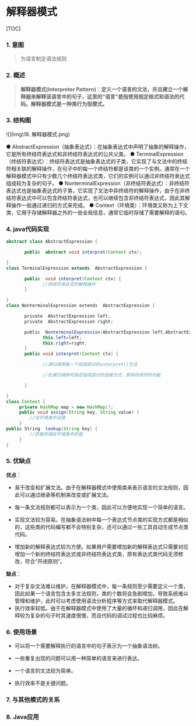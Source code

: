 # 解释器模式

[TOC]

### 1. 意图

>为语言制定语法规则

### 2. 概述

>**解释器模式(Interpreter Pattern)：定义一个语言的文法，并且建立一个解释器来解释该语言中的句子，这里的“语言”是指使用规定格式和语法的代码。解释器模式是一种类行为型模式。** 

### 3. 结构图

![](img\18. 解释器模式.png)

● AbstractExpression（抽象表达式）：在抽象表达式中声明了抽象的解释操作，它是所有终结符表达式和非终结符表达式的公共父类。
● TerminalExpression（终结符表达式）：终结符表达式是抽象表达式的子类，它实现了与文法中的终结符相关联的解释操作，在句子中的每一个终结符都是该类的一个实例。通常在一个解释器模式中只有少数几个终结符表达式类，它们的实例可以通过非终结符表达式组成较为复杂的句子。 
● NonterminalExpression（非终结符表达式）：非终结符表达式也是抽象表达式的子类，它实现了文法中非终结符的解释操作，由于在非终结符表达式中可以包含终结符表达式，也可以继续包含非终结符表达式，因此其解释操作一般通过递归的方式来完成。 
● Context（环境类）：环境类又称为上下文类，它用于存储解释器之外的一些全局信息，通常它临时存储了需要解释的语句。


### 4. java代码实现

```java
abstract class AbstractExpression {

       public  abstract void interpret(Context ctx);

}
class TerminalExpression extends  AbstractExpression {

       public  void interpret(Context ctx) {
              //终结符表达式的解释操作
       }

}
class NonterminalExpression extends  AbstractExpression {

       private  AbstractExpression left;
       private  AbstractExpression right;

       public  NonterminalExpression(AbstractExpression left,AbstractExpression right) {
              this.left=left;
              this.right=right;
       }
       public void interpret(Context ctx) {

              //递归调用每一个组成部分的interpret()方法

              //在递归调用时指定组成部分的连接方式，即非终结符的功能

       }     

}
class Context {
     private HashMap map = new HashMap();
     public void assign(String key, String value) {
         //往环境类中设值
     }
public String  lookup(String key) {
         //获取存储在环境类中的值
     }
}
```



### 5. 优缺点

**优点**：

- 易于改变和扩展文法。由于在解释器模式中使用类来表示语言的文法规则，因此可以通过继承等机制来改变或扩展文法。

- 每一条文法规则都可以表示为一个类，因此可以方便地实现一个简单的语言。
- 实现文法较为容易。在抽象语法树中每一个表达式节点类的实现方式都是相似的，这些类的代码编写都不会特别复杂，还可以通过一些工具自动生成节点类代码。
- 增加新的解释表达式较为方便。如果用户需要增加新的解释表达式只需要对应增加一个新的终结符表达式或非终结符表达式类，原有表达式类代码无须修改，符合“开闭原则”。

**缺点**：

- 对于复杂文法难以维护。在解释器模式中，每一条规则至少需要定义一个类，因此如果一个语言包含太多文法规则，类的个数将会急剧增加，导致系统难以管理和维护，此时可以考虑使用语法分析程序等方式来取代解释器模式。
- 执行效率较低。由于在解释器模式中使用了大量的循环和递归调用，因此在解释较为复杂的句子时其速度很慢，而且代码的调试过程也比较麻烦。

### 6. 使用场景

- 可以将一个需要解释执行的语言中的句子表示为一个抽象语法树。

- 一些重复出现的问题可以用一种简单的语言来进行表达。

- 一个语言的文法较为简单。

- 执行效率不是关键问题。

### 7. 与其他模式的关系

### 8. Java应用